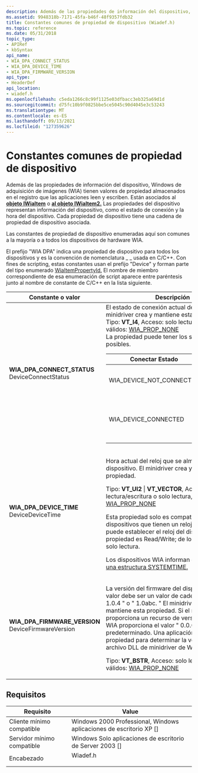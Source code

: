```yaml
---
description: Además de las propiedades de información del dispositivo, Windows de adquisición de imágenes (WIA) tienen valores de propiedad almacenados en el registro que las aplicaciones leen y escriben.
ms.assetid: 9948318b-7171-45fa-b46f-48f9357fdb32
title: Constantes comunes de propiedad de dispositivo (Wiadef.h)
ms.topic: reference
ms.date: 05/31/2018
topic_type:
- APIRef
- kbSyntax
api_name:
- WIA_DPA_CONNECT_STATUS
- WIA_DPA_DEVICE_TIME
- WIA_DPA_FIRMWARE_VERSION
api_type:
- HeaderDef
api_location:
- wiadef.h
ms.openlocfilehash: c5eda1266c8c99f1125e03dfbacc3eb325a69d1d
ms.sourcegitcommit: d75fc10b9f0825bbe5ce5045c90d4045e3c53243
ms.translationtype: MT
ms.contentlocale: es-ES
ms.lasthandoff: 09/13/2021
ms.locfileid: "127359626"
---
```

# <a name="common-device-property-constants"></a>Constantes comunes de propiedad de dispositivo

Además de las propiedades de información del dispositivo, Windows de adquisición de imágenes (WIA) tienen valores de propiedad almacenados en el registro que las aplicaciones leen y escriben. Están asociados al [**objeto IWiaItem**](/windows/desktop/api/wia_xp/nn-wia_xp-iwiaitem) o [**al objeto IWiaItem2.**](-wia-iwiaitem2.md) Las propiedades del dispositivo representan información del dispositivo, como el estado de conexión y la hora del dispositivo. Cada propiedad de dispositivo tiene una cadena de propiedad de dispositivo asociada.

Las constantes de propiedad de dispositivo enumeradas aquí son comunes a la mayoría o a todos los dispositivos de hardware WIA.

El prefijo "WIA DPA" indica una propiedad de dispositivo para todos los dispositivos y es la convención de nomenclatura \_ \_ usada en C/C++. Con fines de scripting, estas constantes usan el prefijo "Device" y forman parte del tipo enumerado [WiaItemPropertyId.](-wia-wiaitempropertyid.md) El nombre de miembro correspondiente de esa enumeración de script aparece entre paréntesis junto al nombre de constante de C/C++ en la lista siguiente.



<table>
<colgroup>
<col  />
<col  />
</colgroup>
<thead>
<tr class="header">
<th >Constante o valor</th>
<th >Descripción</th>
</tr>
</thead>
<tbody>
<tr class="odd">
<td ><span id="WIA_DPA_CONNECT_STATUS"></span><span id="wia_dpa_connect_status"></span><dl> <dt><strong>WIA_DPA_CONNECT_STATUS</strong></dt> <dt>DeviceConnectStatus</dt> </dl></td>
<td >El estado de conexión actual del dispositivo. El minidriver crea y mantiene esta propiedad.<br/> Tipo: <strong>VT_I4</strong>, Acceso: solo lectura, Valores válidos: <a href="-wia-property-attributes.md">WIA_PROP_NONE</a><br/> La propiedad puede tener los siguientes valores posibles.<br/> 
<table>
<thead>
<tr class="header">
<th>Conectar Estado</th>
<th>Definición</th>
</tr>
</thead>
<tbody>
<tr class="odd">
<td>WIA_DEVICE_NOT_CONNECTED</td>
<td>El dispositivo no está conectado.</td>
</tr>
<tr class="even">
<td>WIA_DEVICE_CONNECTED</td>
<td>El dispositivo está conectado y operativo.</td>
</tr>
</tbody>
</table>

<p> </p></td>
</tr>
<tr class="even">
<td ><span id="WIA_DPA_DEVICE_TIME"></span><span id="wia_dpa_device_time"></span><dl> <dt><strong>WIA_DPA_DEVICE_TIME</strong></dt> <dt>DeviceDeviceTime</dt> </dl></td>
<td ><p>Hora actual del reloj que se almacena en el dispositivo. El minidriver crea y mantiene esta propiedad.</p>
<p>Tipo: <strong>VT_UI2</strong>  |  <strong>VT_VECTOR</strong>, Acceso: lectura/escritura o solo lectura, Valores válidos: <a href="-wia-property-attributes.md">WIA_PROP_NONE</a></p>
<p>Esta propiedad solo es compatible con dispositivos que tienen un reloj interno. Si se puede establecer el reloj del dispositivo, esta propiedad es Read/Write; de lo contrario, es de solo lectura.</p>
<p>Los dispositivos WIA informan de la hora en <a href="/windows/desktop/api/minwinbase/ns-minwinbase-systemtime">una estructura SYSTEMTIME.</a></p></td>
</tr>
<tr class="odd">
<td ><span id="WIA_DPA_FIRMWARE_VERSION"></span><span id="wia_dpa_firmware_version"></span><dl> <dt><strong>WIA_DPA_FIRMWARE_VERSION</strong></dt> <dt>DeviceFirmwareVersion</dt> </dl></td>
<td ><p>La versión del firmware del dispositivo. Este valor debe ser un valor de cadena, como &quot; 1.0.4 &quot; o &quot; 1.0abc. &quot; El minidriver crea y mantiene esta propiedad. Si el minidriver wia no proporciona un recurso de versión, el servicio WIA proporciona el valor &quot; 0.0.0.0 &quot; como valor predeterminado. Una aplicación lee esta propiedad para determinar la versión del archivo DLL de minidriver de WIA.</p>
<p>Tipo: <strong>VT_BSTR</strong>, Acceso: solo lectura, Valores válidos: <a href="-wia-property-attributes.md">WIA_PROP_NONE</a></p></td>
</tr>
</tbody>
</table>



## <a name="requirements"></a>Requisitos



| Requisito | Value |
|-------------------------------------|-------------------------------------------------------------------------------------|
| Cliente mínimo compatible<br/> | Windows 2000 Professional, Windows aplicaciones de escritorio XP \[\]<br/>              |
| Servidor mínimo compatible<br/> | Windows Solo aplicaciones de escritorio de Server 2003 \[\]<br/>                                |
| Encabezado<br/>                   | <dl> <dt>Wiadef.h</dt> </dl> |



 

 
